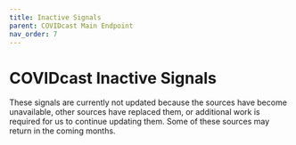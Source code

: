 ```yaml
---
title: Inactive Signals
parent: COVIDcast Main Endpoint
nav_order: 7
---
```


# COVIDcast Inactive Signals

These signals are currently not updated because the sources have become unavailable, other sources have replaced them, or additional work is required for us to continue updating them. Some of these sources may return in the coming months.

